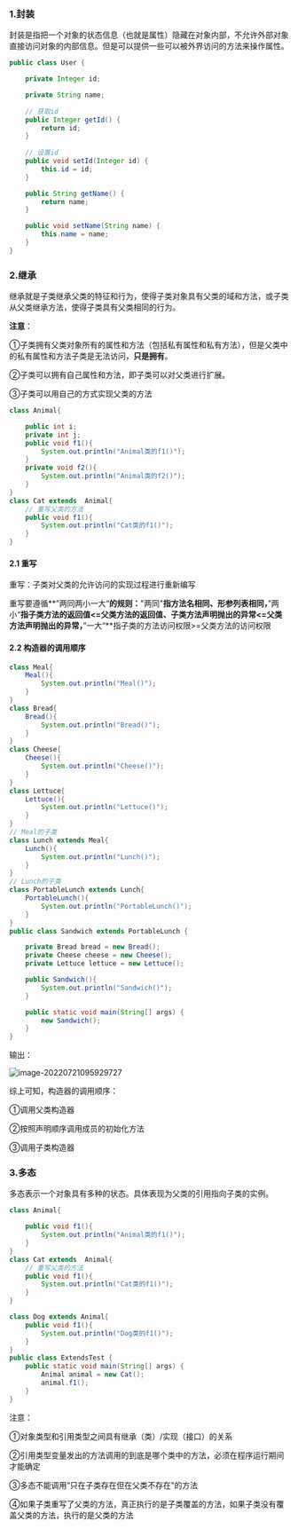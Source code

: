 ### 1.封装

封装是指把一个对象的状态信息（也就是属性）隐藏在对象内部，不允许外部对象直接访问对象的内部信息。但是可以提供一些可以被外界访问的方法来操作属性。

```java
public class User {

    private Integer id;

    private String name;
    
    // 获取id
    public Integer getId() {
        return id;
    }
    
    // 设置id
    public void setId(Integer id) {
        this.id = id;
    }

    public String getName() {
        return name;
    }

    public void setName(String name) {
        this.name = name;
    }
}
```

### 2.继承

继承就是子类继承父类的特征和行为，使得子类对象具有父类的域和方法，或子类从父类继承方法，使得子类具有父类相同的行为。

**注意**：

①子类拥有父类对象所有的属性和方法（包括私有属性和私有方法），但是父类中的私有属性和方法子类是无法访问，**只是拥有**。

②子类可以拥有自己属性和方法，即子类可以对父类进行扩展。

③子类可以用自己的方式实现父类的方法

```java
class Animal{

    public int i;
    private int j;
    public void f1(){
        System.out.println("Animal类的f1()");
    }
    private void f2(){
        System.out.println("Animal类的f2()");
    }
}
class Cat extends  Animal{
    // 重写父类的方法
    public void f1(){
        System.out.println("Cat类的f1()");
    }
}
```

#### 2.1 重写

重写：子类对父类的允许访问的实现过程进行重新编写

重写要遵循**”两同两小一大“**的规则：**"两同"**指方法名相同、形参列表相同，**”两小“**指子类方法的返回值<=父类方法的返回值、子类方法声明抛出的异常<=父类方法声明抛出的异常，**”一大“**指子类的方法访问权限>=父类方法的访问权限

#### 2.2 构造器的调用顺序

```Java
class Meal{
    Meal(){
        System.out.println("Meal()");
    }
}
class Bread{
    Bread(){
        System.out.println("Bread()");
    }
}
class Cheese{
    Cheese(){
        System.out.println("Cheese()");
    }
}
class Lettuce{
    Lettuce(){
        System.out.println("Lettuce()");
    }
}
// Meal的子类
class Lunch extends Meal{
    Lunch(){
        System.out.println("Lunch()");
    }
}
// Lunch的子类
class PortableLunch extends Lunch{
    PortableLunch(){
        System.out.println("PortableLunch()");
    }
}
public class Sandwich extends PortableLunch {

    private Bread bread = new Bread();
    private Cheese cheese = new Cheese();
    private Lettuce lettuce = new Lettuce();

    public Sandwich(){
        System.out.println("Sandwich()");
    }

    public static void main(String[] args) {
        new Sandwich();
    }
}
```

输出：

![image-20220721095929727](https://lyfdoc.oss-cn-hangzhou.aliyuncs.com/20220721095929.png)

综上可知，构造器的调用顺序：

①调用父类构造器

②按照声明顺序调用成员的初始化方法

③调用子类构造器

### 3.多态

多态表示一个对象具有多种的状态。具体表现为父类的引用指向子类的实例。

```java
class Animal{

    public void f1(){
        System.out.println("Animal类的f1()");
    }
}
class Cat extends  Animal{
    // 重写父类的方法
    public void f1(){
        System.out.println("Cat类的f1()");
    }
}

class Dog extends Animal{
    public void f1(){
        System.out.println("Dog类的f1()");
    }
}
public class ExtendsTest {
    public static void main(String[] args) {
        Animal animal = new Cat();
        animal.f1();
    }
}
```

注意：

①对象类型和引用类型之间具有继承（类）/实现（接口）的关系

②引用类型变量发出的方法调用的到底是哪个类中的方法，必须在程序运行期间才能确定

③多态不能调用“只在子类存在但在父类不存在”的方法

④如果子类重写了父类的方法，真正执行的是子类覆盖的方法，如果子类没有覆盖父类的方法，执行的是父类的方法